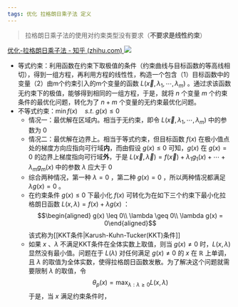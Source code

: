 ```yaml
---
tags: 优化 拉格朗日乘子法 定义
---
```


> 拉格朗日乘子法的使用对约束类型没有要求（**不要求是线性约束**）

[优化-拉格朗日乘子法 - 知乎 (zhihu.com)
![](https://pic1.zhimg.com/80/v2-8a12a40be560a0200ed7c043e17d3830_1440w.jpg)](https://zhuanlan.zhihu.com/p/154517678)
- 等式约束：利用函数在约束下取极值的条件（约束曲线与目标函数的等高线相切），得到一组方程，再利用方程的线性性，构造一个包含（1）目标函数中的变量（2）由m个约束引入的m个变量的函数 $L(\vec{x}, \lambda_1, \cdots, \lambda_m)$ 。通过求该函数无约束下的极值，能够得到相同的一组方程，于是，就将 $n$ 个变量 $m$ 个约束条件的最优化问题，转化为了 $n+m$ 个变量的无约束最优化问题。
- 不等式约束：$\min f(x) \quad s.t.\ g(x) \leq 0$ 
	- 情况一：最优解在区域内。相当于无约束，即令 $L(\vec{x}, \lambda_1, \cdots, \lambda_m)$ 中的参数为 $0$ 
	- 情况二：最优解在边界上。相当于等式约束，但目标函数 $f(x)$ 在极小值点处的梯度方向应指向可行域**内**，而由假设 $g(x) \leq 0$ 可知，$g(x)$ 在 $g(x)=0$ 的边界上梯度指向可行域**外**，于是 $L(\vec{x}, \vec{\lambda})=f(\vec{x}) + \lambda_1 g_1 (x) + \cdots + \lambda_m g_m (x)$ 中的参数 $\lambda$ 应大于 $0$ 
	- 综合两种情况，第一种 $\lambda = 0$ ，第二种 $g(x)=0$ ，所以两种情况都满足 $\lambda g(x) = 0$ 。
	- 在约束条件 $g(x) \leq 0$ 下最小化 $f(x)$ 可转化为在如下三个约束下最小化拉格朗日函数 $L(x, \lambda) = f(x) + \lambda g(x)$ ：$$\begin{aligned} g(x) \leq 0\\ \lambda \geq 0\\ \lambda g(x) = 0\end{aligned}$$该式称为[[KKT条件|Karush-Kuhn-Tucker(KKT)条件]]
	- 如果 $x$ 、$\lambda$ 不满足KKT条件在全体实数上取值，则当 $g(x) \neq 0$ 时，$L(x,\lambda)$ 显然没有最小值。问题在于 $L(\lambda)$ 对任何满足 $g(x) \neq 0$ 的 $x$ 在 $\mathbb{R}$ 上单调，且 $\lambda$ 的取值为全体实数，使得拉格朗日函数发散。为了解决这个问题就需要限制 $\lambda$ 的取值，令 $$\theta_p (x) = \max_{\lambda:\lambda\geq 0}L(x,\lambda)$$ 于是，当 $x$ 满足约束条件时，